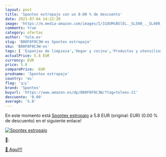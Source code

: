 ```yaml
---
layout: post
title: 'Spontex estropajo con un 0.00 % de descuento'
date: 2021-07-04 14:22:20
image: 'https://m.media-amazon.com/images/I/31OUMsBSlEL._SL500_._SL400_.jpg'
comments: true
category: ofertas
author: 'tole.es'
slug: 'B00F8F0C3W-es Spontex estropajo'
sku: 'B00F8F0C3W-es'
tags: [ 'Esponjas de limpieza','Hogar y cocina','Productos y utensilios de limpieza','estropajo','spontex', ]
actualPrice: 5.8 EUR
currency: EUR
price: 5.8
comparePrice:  EUR
prodname: 'Spontex estropajo'
country: 'es'
flag: '🇪🇸'
brand: 'Spontex'
buyurl: 'https://www.amazon.es/dp/B00F8F0C3W/?tag=tolees-21'
descuento: '0.00'
average: '5.8'
---
```


En este momento está [Spontex estropajo](https://www.amazon.es/dp/B00F8F0C3W/?tag=tolees-21) a 5.8 EUR (original:  EUR) (0.00 %  de descuento) en el siguiente enlace!

[![Spontex estropajo](https://m.media-amazon.com/images/I/31OUMsBSlEL._SL500_._SL400_.jpg)](https://www.amazon.es/dp/B00F8F0C3W/?tag=tolees-21)

🔎:


[🛒 Aquí!!!](https://www.amazon.es/dp/B00F8F0C3W/?tag=tolees-21)
